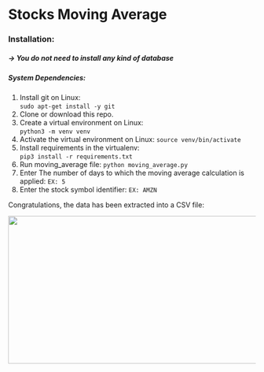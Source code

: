# Stocks Moving Average

### Installation:

##### -> You do not need to install any kind of database

##### System Dependencies:

1. Install git on Linux:  
`sudo apt-get install -y git`
2. Clone or download this repo.
3. Create a virtual environment on Linux:  
`python3 -m venv venv`
4. Activate the virtual environment on Linux:
`source venv/bin/activate`
5. Install requirements in the virtualenv:  
`pip3 install -r requirements.txt`
6. Run moving_average file:
`python moving_average.py`
7. Enter The number of days to which the moving average calculation is applied:
`EX: 5`
8. Enter the stock symbol identifier:
`EX: AMZN`

Congratulations, the data has been extracted into a CSV file:
<div align="center">
  <img src="https://media.giphy.com/media/NEvPzZ8bd1V4Y/giphy.gif" width="600" height="300"/>
</div>
